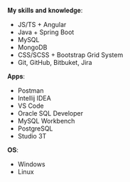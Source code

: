 𝐌𝐲 𝐬𝐤𝐢𝐥𝐥𝐬 𝐚𝐧𝐝 𝐤𝐧𝐨𝐰𝐥𝐞𝐝𝐠𝐞:
- JS/TS + Angular
- Java + Spring Boot
- MySQL
- MongoDB
- CSS/SCSS + Bootstrap Grid System
- Git, GitHub, Bitbuket, Jira

𝐀𝐩𝐩𝐬:
- Postman
- Intellij IDEA
- VS Code
- Oracle SQL Developer
- MySQL Workbench
- PostgreSQL
- Studio 3T

𝐎𝐒:
- Windows
- Linux
